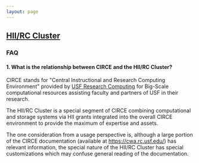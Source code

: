 ```yaml
---
layout: page
---
```


## [HII/RC Cluster](../hii-rc.html)

### FAQ

#### 1. What is the relationship between CIRCE and the HII/RC Cluster?

CIRCE stands for "Central Instructional and Research Computing Environment"
provided by [USF Research Computing](http://www.usf.edu/it/research-computing/)
for Big-Scale computational resources assisting faculty and partners of USF in their research.

The HII/RC Cluster is a special segment of CIRCE
combining computational and storage systems via HII grants integrated into the overall CIRCE environment
to provide the maximum of expertise and assets.

The one consideration from a usage perspective is, although a large portion of the CIRCE documentation
(available at https://cwa.rc.usf.edu/) has relevant information, the special nature of the HII/RC Cluster
has special customizations which may confuse general reading of the documentation.


